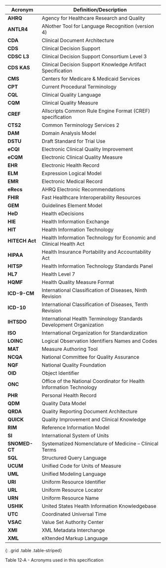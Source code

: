 
<a name="table-12-a"></a>

|Acronym |Definition/Description
|----|----
|**AHRQ** |Agency for Healthcare Research and Quality
|**ANTLR4** |ANother Tool for Language Recognition (version 4)
|**CDA** |Clinical Document Architecture
|**CDS** |Clinical Decision Support
|**CDSC L3** |Clinical Decision Support Consortium Level 3
|**CDS KAS** |Clinical Decision Support Knowledge Artifact Specification
|**CMS** |Centers for Medicare & Medicaid Services
|**CPT** |Current Procedural Terminology
|**CQL** |Clinical Quality Language
|**CQM** |Clinical Quality Measure
|**CREF** |Allscripts Common Rule Engine Format (CREF) specification
|**CTS2** |Common Terminology Services 2
|**DAM** |Domain Analysis Model
|**DSTU** |Draft Standard for Trial Use
|**eCQI** |Electronic Clinical Quality Improvement
|**eCQM** |Electronic Clinical Quality Measure
|**EHR** |Electronic Health Record
|**ELM** |Expression Logical Model
|**EMR** |Electronic Medical Record
|**eRecs** |AHRQ Electronic Recommendations
|**FHIR** |Fast Healthcare Interoperability Resources
|**GEM** |Guidelines Element Model
|**HeD** |Health eDecisions
|**HIE** |Health Information Exchange
|**HIT** |Health Information Technology
|**HITECH Act** |Health Information Technology for Economic and Clinical Health Act
|**HIPAA** |Health Insurance Portability and Accountability Act
|**HITSP** |Health Information Technology Standards Panel
|**HL7** |Health Level 7
|**HQMF** |Health Quality Measure Format
|**ICD-9-CM** |International Classification of Diseases, Ninth Revision
|**ICD-10** |International Classification of Diseases, Tenth Revision
|**IHTSDO** |International Health Terminology Standards Development Organization
|**ISO** |International Organization for Standardization
|**LOINC** |Logical Observation Identifiers Names and Codes
|**MAT** |Measure Authoring Tool
|**NCQA** |National Committee for Quality Assurance
|**NQF** |National Quality Foundation
|**OID** |Object Identifier
|**ONC** |Office of the National Coordinator for Health Information Technology
|**PHR** |Personal Health Record
|**QDM** |Quality Data Model
|**QRDA** |Quality Reporting Document Architecture
|**QUICK** |Quality Improvement and Clinical Knowledge
|**RIM** |Reference Information Model
|**SI** |International System of Units
|**SNOMED-CT** |Systematized Nomenclature of Medicine – Clinical Terms
|**SQL** |Structured Query Language
|**UCUM** |Unified Code for Units of Measure
|**UML** |Unified Modeling Language
|**URI** |Uniform Resource Identifier
|**URL** |Uniform Resource Locator
|**URN** |Uniform Resource Name
|**USHIK** |United States Health Information Knowledgebase
|**UTC** |Coordinated Universal Time
|**VSAC** |Value Set Authority Center
|**XMI** |XML Metadata Interchange
|**XML** |eXtended Markup Language
{: .grid .table .table-striped}

Table 12‑A - Acronyms used in this specification

